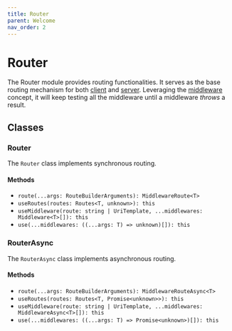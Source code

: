 ```yaml
---
title: Router
parent: Welcome
nav_order: 2
---
```


# Router

The Router module provides routing functionalities. It serves as the base routing mechanism for both [client](../client/services/router) and [server](../server/router). Leveraging the [middleware](middlewares) concept, it will keep testing all the middleware until a middleware *throws* a result.

## Classes

### Router

The `Router` class implements synchronous routing.

#### Methods

- `route(...args: RouteBuilderArguments): MiddlewareRoute<T>`
- `useRoutes(routes: Routes<T, unknown>): this`
- `useMiddleware(route: string | UriTemplate, ...middlewares: Middleware<T>[]): this`
- `use(...middlewares: ((...args: T) => unknown)[]): this`

### RouterAsync

The `RouterAsync` class implements asynchronous routing.

#### Methods

- `route(...args: RouteBuilderArguments): MiddlewareRouteAsync<T>`
- `useRoutes(routes: Routes<T, Promise<unknown>>): this`
- `useMiddleware(route: string | UriTemplate, ...middlewares: MiddlewareAsync<T>[]): this`
- `use(...middlewares: ((...args: T) => Promise<unknown>)[]): this`
